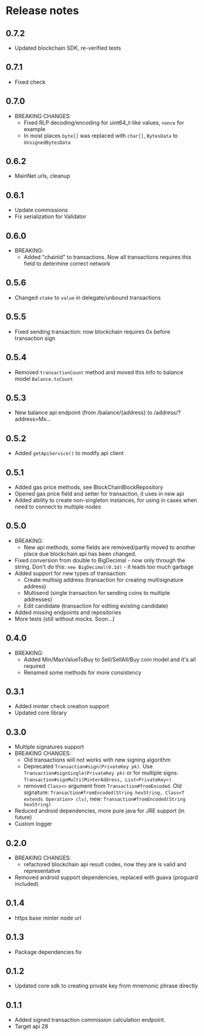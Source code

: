 # Release notes

## 0.7.2
 - Updated blockchain SDK, re-verified tests

## 0.7.1
 - Fixed check

## 0.7.0
 - BREAKING CHANGES:
    - Fixed RLP decoding/encoding for uint64_t-like values, `nonce` for example
    - In most places `byte[]` was replaced with `char[]`, `BytesData` to `UnsignedBytesData`

## 0.6.2
 - MainNet urls, cleanup

## 0.6.1
 - Update commissions
 - Fix serialization for Validator

## 0.6.0
 - BREAKING:
    - Added "chainId" to transactions. Now all transactions requires this field to determine correct network

## 0.5.6
 - Changed `stake` to `value` in delegate/unbound transactions

## 0.5.5
 - Fixed sending transaction: now blockchain requires 0x before transaction sign

## 0.5.4
 - Removed `transactionCount` method and moved this info to balance model `Balance.txCount`

## 0.5.3
 - New balance api endpoint (from /balance/{address} to /address/?address=Mx...

## 0.5.2
 - Added `getApiService()` to modify api client

## 0.5.1
 - Added gas price methods, see BlockChainBlockRepository
 - Opened gas price field and setter for transaction, it uses in new api
 - Added ability to create non-singleton instances, for using in cases when need to connect to multiple nodes


## 0.5.0
 - BREAKING:
    - New api methods, some fields are removed/partly moved to another place due blockchain api has been changed.
 - Fixed conversion from double to BigDecimal - now only through the string. Don't do this: `new BigDecimal(0.1d)` - it leads too much garbage
 - Added support for new types of transaction:
    - Create multisig address (transaction for creating multisignature address)
    - Multisend (single transaction for sending coins to multiple addresses)
    - Edit candidate (transaction for editing existing candidate)
 - Added missing endpoints and repositories
 - More tests (still without mocks. Soon...)


## 0.4.0
 - BREAKING: 
    - Added Min/MaxValueToBuy to Sell/SellAll/Buy coin model and it's all required
    - Renamed some methods for more consistency

## 0.3.1
 - Added minter check creation support
 - Updated core library

## 0.3.0
 - Multiple signatures support
 - BREAKING CHANGES:
    - Old transactions will not works with new signing algorithm
    - Deprecated `Transaction#sign(PrivateKey pk)`.
   Use `Transaction#signSingle(PrivateKey pk)`
   or for multiple signs: `Transaction#signMulti(MinterAddress, List<PrivateKey>)`
    - removed `Class<>` argument from `Transaction#fromEncoded`.
        Old signature: `Transaction#fromEncoded(String hexString, Class<T extends Operation> cls)`,
     new: `Transaction#fromEncoded(String hexString)`
 - Reduced android dependencies, more pure java for JRE support (in future)
 - Custom logger

## 0.2.0
 - BREAKING CHANGES:
    - refactored blockchain api result codes, now they are is valid and representative
 - Removed android support dependencies, replaced with guava (proguard included)

## 0.1.4
 - https base minter node url

## 0.1.3
 - Package dependencies fix

## 0.1.2
 - Updated core sdk to creating private key from mnemonic phrase directly

## 0.1.1
 - Added signed transaction commission calculation endpoint.
 - Target api 28